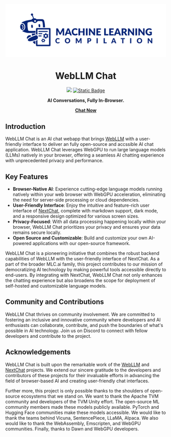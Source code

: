 <div align="center">
<img src="./docs/images/mlc-logo-with-text-landscape.png" style="background-color: white"/>

# WebLLM Chat

<img src="https://img.shields.io/github/actions/workflow/status/mlc-ai/web-llm-chat/deploy.yaml?label=Vercel Deployment&logo=vercel&logoColor=white">
<a href="https://discord.gg/9Xpy2HGBuD"><img alt="Static Badge" src="https://img.shields.io/badge/Join-Discord-7289DA"></a>

**AI Conversations, Fully In-Browser.**

[**Chat Now**](https://chat.webllm.ai/)

</div>

## Introduction

WebLLM Chat is an AI chat webapp that brings [WebLLM](https://github.com/mlc-ai/web-llm) with a user-friendly interface to deliver an fully open-source and accssible AI chat application. WebLLM Chat leverages WebGPU to run large language models (LLMs) natively in your browser, offering a seamless AI chatting experience with unprecedented privacy and performance.

## Key Features

- **Browser-Native AI**: Experience cutting-edge language models running natively within your web browser with WebGPU acceleration, eliminating the need for server-side processing or cloud dependencies.
- **User-Friendly Interface**: Enjoy the intuitive and feature-rich user interface of [NextChat](), complete with markdown support, dark mode, and a responsive design optimized for various screen sizes.
- **Privacy-Focused**: With all data processing happening locally within your browser, WebLLM Chat prioritizes your privacy and ensures your data remains secure locally.
- **Open Source and Customizable**: Build and customize your own AI-powered applications with our open-source framework.

WebLLM Chat is a pioneering initiative that combines the robust backend capabilities of WebLLM with the user-friendly interface of NextChat. As a part of the broader MLC.ai family, this project contributes to our mission of democratizing AI technology by making powerful tools accessible directly to end-users. By integrating with NextChat, WebLLM Chat not only enhances the chatting experience but also broadens the scope for deployment of self-hosted and customizable language models.

## Community and Contributions

WebLLM Chat thrives on community involvement. We are committed to fostering an inclusive and innovative community where developers and AI enthusiasts can collaborate, contribute, and push the boundaries of what's possible in AI technology. Join us on Discord to connect with fellow developers and contribute to the project.

## Acknowledgements

WebLLM Chat is built upon the remarkable work of the [WebLLM](https://github.com/mlc-ai/web-llm/) and [NextChat](https://github.com/ChatGPTNextWeb/ChatGPT-Next-Web) projects. We extend our sincere gratitude to the developers and contributors of these projects for their invaluable efforts in advancing the field of browser-based AI and creating user-friendly chat interfaces.

Further more, this project is only possible thanks to the shoulders of open-source ecosystems that we stand on. We want to thank the Apache TVM community and developers of the TVM Unity effort. The open-source ML community members made these models publicly available. PyTorch and Hugging Face communities make these models accessible. We would like to thank the teams behind Vicuna, SentencePiece, LLaMA, Alpaca. We also would like to thank the WebAssembly, Emscripten, and WebGPU communities. Finally, thanks to Dawn and WebGPU developers.
